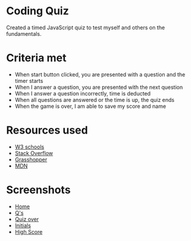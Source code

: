 # Coding Quiz

Created a timed JavaScript quiz to test myself and others on the fundamentals.

# Criteria met

- When start button clicked, you are presented with a question and the timer starts
- When I answer a question, you are presented with the next question
- When I answer a question incorrectly, time is deducted
- When all questions are answered or the time is up, the quiz ends
- When the game is over, I am able to save my score and name

# Resources used

- [W3 schools](https://www.w3schools.com/)
- [Stack Overflow](https://stackoverflow.com/)
- [Grasshopper](grasshopper.app)
- [MDN](https://developer.mozilla.org/en-US/docs/Web/JavaScript)


# Screenshots

- [Home](https://i.imgur.com/cosjC8H.png)
- [Q's](https://i.imgur.com/GOfRmMX.png)
- [Quiz over](https://i.imgur.com/pAssoK6.png)
- [Initials](https://i.imgur.com/ieLagl9.png)
- [High Score](https://i.imgur.com/KDotQ3N.png)